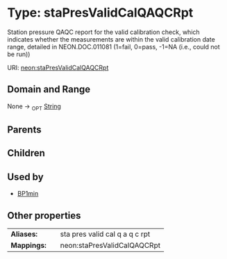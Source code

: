 
# Type: staPresValidCalQAQCRpt


Station pressure QAQC report for the valid calibration check, which indicates whether the measurements are within the valid calibration date range, detailed in NEON.DOC.011081 (1=fail, 0=pass, -1=NA (i.e., could not be run))

URI: [neon:staPresValidCalQAQCRpt](https://data.neonscience.org/staPresValidCalQAQCRpt)


## Domain and Range

None ->  <sub>OPT</sub> [String](types/String.md)

## Parents


## Children


## Used by

 * [BP1min](BP1min.md)

## Other properties

|  |  |  |
| --- | --- | --- |
| **Aliases:** | | sta pres valid cal q a q c rpt |
| **Mappings:** | | neon:staPresValidCalQAQCRpt |

